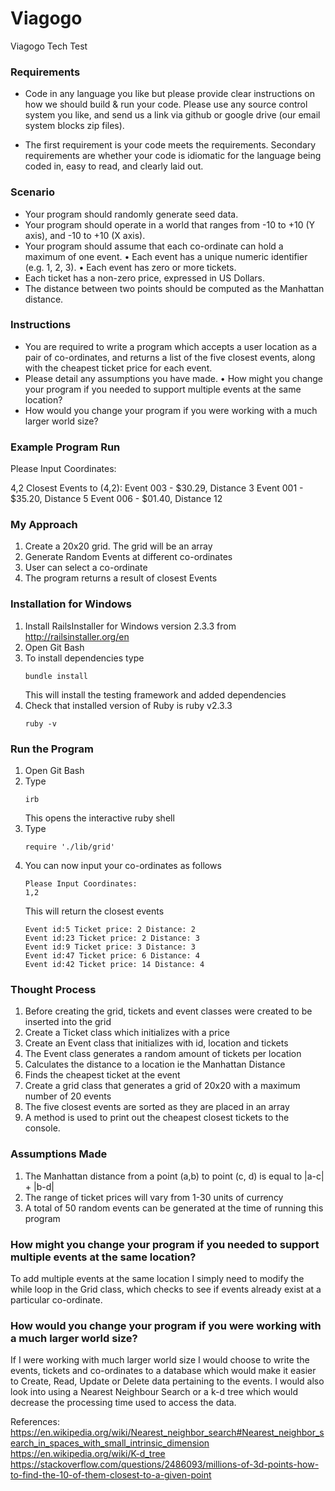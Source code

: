 # Viagogo
Viagogo Tech Test

### Requirements

- Code in any language you like but please provide clear instructions on how we should build & run your code.
Please use any source control system you like, and send us a link via github or google drive (our email system blocks zip files).

- The first requirement is your code meets the requirements.
Secondary requirements are whether your code is idiomatic for the language being coded in, easy to read, and clearly laid out.

### Scenario

- Your program should randomly generate seed data.
- Your program should operate in a world that ranges from -10 to +10 (Y axis), and -10 to +10 (X axis).
- Your program should assume that each co-ordinate can hold a maximum of one event. • Each event has a unique numeric identifier (e.g. 1, 2, 3). • Each event has zero or more tickets.
- Each ticket has a non-zero price, expressed in US Dollars.
- The distance between two points should be computed as the Manhattan distance.


### Instructions

- You are required to write a program which accepts a user location as a pair of co-ordinates, and returns a list of the five closest events, along with the cheapest ticket price for each event.
- Please detail any assumptions you have made. • How might you change your program if you needed to support multiple events at the same location?
- How would you change your program if you were working with a much larger world size?

### Example Program Run


Please Input Coordinates:

4,2
Closest Events to (4,2):
Event 003 - $30.29, Distance 3
Event 001 - $35.20, Distance 5
Event 006 - $01.40, Distance 12

### My Approach

1. Create a 20x20 grid. The grid will be an array
2. Generate Random Events at different co-ordinates
3. User can select a co-ordinate
4. The program returns a result of closest Events

### Installation for Windows

1. Install RailsInstaller for Windows version 2.3.3  from 
   http://railsinstaller.org/en
2. Open Git Bash
3. To install dependencies type
   ```
   bundle install
   ```
   This will install the testing framework and added dependencies
4. Check that installed version of Ruby is ruby v2.3.3
   ```
   ruby -v
   ```

### Run the Program

1. Open Git Bash
2. Type 
   ```
   irb
   ```
   This opens the interactive ruby shell
3. Type
   ```
   require './lib/grid'
   ```
4. You can now input your co-ordinates as follows
   ```
   Please Input Coordinates:
   1,2
   ```
   This will return the closest events
   ```
   Event id:5 Ticket price: 2 Distance: 2
   Event id:23 Ticket price: 2 Distance: 3
   Event id:9 Ticket price: 3 Distance: 3
   Event id:47 Ticket price: 6 Distance: 4
   Event id:42 Ticket price: 14 Distance: 4
   ```
### Thought Process
1. Before creating the grid, tickets and event classes were created to be inserted into the grid
2. Create a Ticket class which initializes with a price
3. Create an Event class that initializes with id, location and tickets 
4. The Event class generates a random amount of tickets per location
5. Calculates the distance to a location ie the Manhattan Distance
6. Finds the cheapest ticket at the event
7. Create a grid class that generates a grid of 20x20 with a maximum number of 20 events
8. The five closest events are sorted as they are placed in an array
9. A method is used to print out the cheapest closest tickets to the console.

### Assumptions Made

1. The Manhattan distance from a point (a,b) to point (c, d) is equal to |a-c| + |b-d|
2. The range of ticket prices will vary from 1-30 units of currency
3. A total of 50 random events can be generated at the time of running this program

### How might you change your program if you needed to support multiple events at the same location?

To add multiple events at the same location I simply need to modify the while loop in the Grid class, which checks to see if events already exist at a particular co-ordinate.

### How would you change your program if you were working with a much larger world size?

If I were working with much larger world size I would choose to write the events, tickets and co-ordinates to a database which would make it easier to Create, Read, Update or Delete data pertaining to the events.
I would also look into using a Nearest Neighbour Search or a k-d tree which would decrease the processing time used to access the data.

References:
https://en.wikipedia.org/wiki/Nearest_neighbor_search#Nearest_neighbor_search_in_spaces_with_small_intrinsic_dimension
https://en.wikipedia.org/wiki/K-d_tree
https://stackoverflow.com/questions/2486093/millions-of-3d-points-how-to-find-the-10-of-them-closest-to-a-given-point